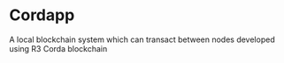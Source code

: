 # Cordapp
A local blockchain system which can transact between nodes developed using R3 Corda blockchain
